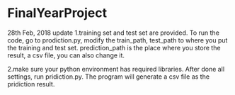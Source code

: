 # FinalYearProject

28th Feb, 2018 update
1.training set and test set are provided. To run the code, go to prodiction.py, modify the train_path, test_path 
to where you put the training and test set. prediction_path is the place where you store the result, a csv file, you can also change it.

2.make sure your python environment has required libraries. After done all settings, run pridiction.py. The program will generate 
a csv file as the pridiction result.

